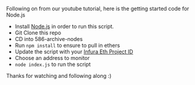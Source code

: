 Following on from our youtube tutorial, here is the getting started code for Node.js

- Install [Node.js](https://nodejs.org/) in order to run this script.
- Git Clone this repo
- CD into 586-archive-nodes
- Run `npm install` to ensure to pull in ethers
- Update the script with your [Infura Eth Project ID](https://infura.io/)
- Choose an address to monitor
- `node index.js` to run the script

Thanks for watching and following along :)
